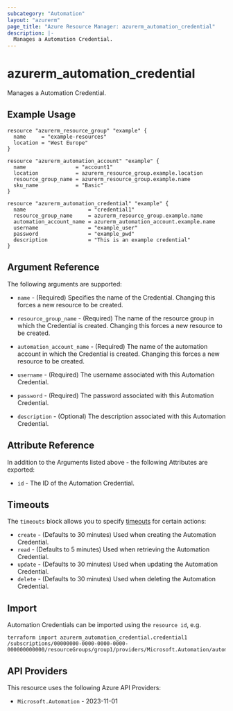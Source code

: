 ```yaml
---
subcategory: "Automation"
layout: "azurerm"
page_title: "Azure Resource Manager: azurerm_automation_credential"
description: |-
  Manages a Automation Credential.
---
```


# azurerm_automation_credential

Manages a Automation Credential.

## Example Usage

```hcl
resource "azurerm_resource_group" "example" {
  name     = "example-resources"
  location = "West Europe"
}

resource "azurerm_automation_account" "example" {
  name                = "account1"
  location            = azurerm_resource_group.example.location
  resource_group_name = azurerm_resource_group.example.name
  sku_name            = "Basic"
}

resource "azurerm_automation_credential" "example" {
  name                    = "credential1"
  resource_group_name     = azurerm_resource_group.example.name
  automation_account_name = azurerm_automation_account.example.name
  username                = "example_user"
  password                = "example_pwd"
  description             = "This is an example credential"
}
```

## Argument Reference

The following arguments are supported:

* `name` - (Required) Specifies the name of the Credential. Changing this forces a new resource to be created.

* `resource_group_name` - (Required) The name of the resource group in which the Credential is created. Changing this forces a new resource to be created.

* `automation_account_name` - (Required) The name of the automation account in which the Credential is created. Changing this forces a new resource to be created.

* `username` - (Required) The username associated with this Automation Credential.

* `password` - (Required) The password associated with this Automation Credential.

* `description` - (Optional) The description associated with this Automation Credential.

## Attribute Reference

In addition to the Arguments listed above - the following Attributes are exported:

* `id` - The ID of the Automation Credential.

## Timeouts

The `timeouts` block allows you to specify [timeouts](https://developer.hashicorp.com/terraform/language/resources/configure#define-operation-timeouts) for certain actions:

* `create` - (Defaults to 30 minutes) Used when creating the Automation Credential.
* `read` - (Defaults to 5 minutes) Used when retrieving the Automation Credential.
* `update` - (Defaults to 30 minutes) Used when updating the Automation Credential.
* `delete` - (Defaults to 30 minutes) Used when deleting the Automation Credential.

## Import

Automation Credentials can be imported using the `resource id`, e.g.

```shell
terraform import azurerm_automation_credential.credential1 /subscriptions/00000000-0000-0000-0000-000000000000/resourceGroups/group1/providers/Microsoft.Automation/automationAccounts/account1/credentials/credential1
```

## API Providers
<!-- This section is generated, changes will be overwritten -->
This resource uses the following Azure API Providers:

* `Microsoft.Automation` - 2023-11-01
